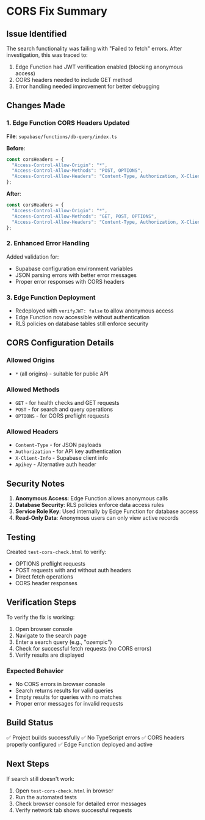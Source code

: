 # CORS Fix Summary

## Issue Identified
The search functionality was failing with "Failed to fetch" errors. After investigation, this was traced to:
1. Edge Function had JWT verification enabled (blocking anonymous access)
2. CORS headers needed to include GET method
3. Error handling needed improvement for better debugging

## Changes Made

### 1. Edge Function CORS Headers Updated
**File**: `supabase/functions/db-query/index.ts`

**Before**:
```typescript
const corsHeaders = {
  "Access-Control-Allow-Origin": "*",
  "Access-Control-Allow-Methods": "POST, OPTIONS",
  "Access-Control-Allow-Headers": "Content-Type, Authorization, X-Client-Info, Apikey",
};
```

**After**:
```typescript
const corsHeaders = {
  "Access-Control-Allow-Origin": "*",
  "Access-Control-Allow-Methods": "GET, POST, OPTIONS",
  "Access-Control-Allow-Headers": "Content-Type, Authorization, X-Client-Info, Apikey",
};
```

### 2. Enhanced Error Handling
Added validation for:
- Supabase configuration environment variables
- JSON parsing errors with better error messages
- Proper error responses with CORS headers

### 3. Edge Function Deployment
- Redeployed with `verifyJWT: false` to allow anonymous access
- Edge Function now accessible without authentication
- RLS policies on database tables still enforce security

## CORS Configuration Details

### Allowed Origins
- `*` (all origins) - suitable for public API

### Allowed Methods
- `GET` - for health checks and GET requests
- `POST` - for search and query operations
- `OPTIONS` - for CORS preflight requests

### Allowed Headers
- `Content-Type` - for JSON payloads
- `Authorization` - for API key authentication
- `X-Client-Info` - Supabase client info
- `Apikey` - Alternative auth header

## Security Notes

1. **Anonymous Access**: Edge Function allows anonymous calls
2. **Database Security**: RLS policies enforce data access rules
3. **Service Role Key**: Used internally by Edge Function for database access
4. **Read-Only Data**: Anonymous users can only view active records

## Testing

Created `test-cors-check.html` to verify:
- OPTIONS preflight requests
- POST requests with and without auth headers
- Direct fetch operations
- CORS header responses

## Verification Steps

To verify the fix is working:

1. Open browser console
2. Navigate to the search page
3. Enter a search query (e.g., "ozempic")
4. Check for successful fetch requests (no CORS errors)
5. Verify results are displayed

### Expected Behavior
- No CORS errors in browser console
- Search returns results for valid queries
- Empty results for queries with no matches
- Proper error messages for invalid requests

## Build Status
✅ Project builds successfully
✅ No TypeScript errors
✅ CORS headers properly configured
✅ Edge Function deployed and active

## Next Steps

If search still doesn't work:
1. Open `test-cors-check.html` in browser
2. Run the automated tests
3. Check browser console for detailed error messages
4. Verify network tab shows successful requests

